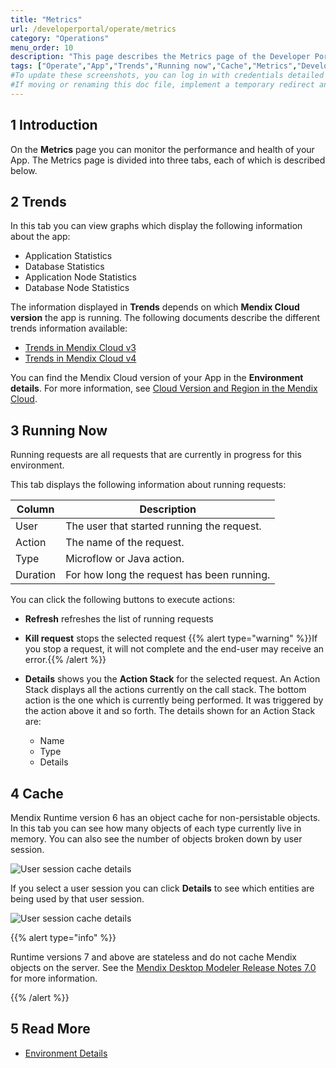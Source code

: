 ```yaml
---
title: "Metrics"
url: /developerportal/operate/metrics
category: "Operations"
menu_order: 10
description: "This page describes the Metrics page of the Developer Portal."
tags: ["Operate","App","Trends","Running now","Cache","Metrics","Developer Portal"]
#To update these screenshots, you can log in with credentials detailed in How to Update Screenshots Using Team Apps.
#If moving or renaming this doc file, implement a temporary redirect and let the respective team know they should update the URL in the product. See Mapping to Products for more details.
---
```


## 1 Introduction

On the **Metrics** page you can monitor the performance and health of your App. The Metrics page is divided into three tabs, each of which is described below.

## 2 Trends

In this tab you can view graphs which display the following information about the app:

*   Application Statistics 
*   Database Statistics
*   Application Node Statistics
*   Database Node Statistics

The information displayed in **Trends** depends on which **Mendix Cloud version** the app is running. The following documents describe the different trends information available:

*   [Trends in Mendix Cloud v3](trends)
*   [Trends in Mendix Cloud v4](trends-v4)

You can find the Mendix Cloud version of your App in the **Environment details**. For more information, see [Cloud Version and Region in the Mendix Cloud](/developerportal/deploy/cloud-version-region).

## 3 Running Now

Running requests are all requests that are currently in progress for this environment.

This tab displays the following information about running requests:

| Column | Description |
| --- | --- |
| User | The user that started running the request. |
| Action | The name of the request. |
| Type | Microflow or Java action. |
| Duration | For how long the request has been running. |

You can click the following buttons to execute actions:

*   **Refresh** refreshes the list of running requests

*   **Kill request** stops the selected request
    {{% alert type="warning" %}}If you stop a request, it will not complete and the end-user may receive an error.{{% /alert %}}
    
*   **Details** shows you the **Action Stack** for the selected request. An Action Stack displays all the actions currently on the call stack. The bottom action is the one which is currently being performed. It was triggered by the action above it and so forth. The details shown for an Action Stack are:
    *   Name
    *   Type
    *   Details

## 4 Cache

Mendix Runtime version 6 has an object cache for non-persistable objects. In this tab you can see how many objects of each type currently live in memory. You can also see the number of objects broken down by user session.

![User session cache details](attachments/metrics/cache-summary.png)

If you select a user session you can click **Details** to see which entities are being used by that user session.

![User session cache details](attachments/metrics/user-cache.png)

{{% alert type="info" %}}

Runtime versions 7 and above are stateless and do not cache Mendix objects on the server. See the [Mendix Desktop Modeler Release Notes 7.0](/releasenotes/studio-pro/7.0) for more information.

{{% /alert %}}

## 5 Read More

* [Environment Details](/developerportal/deploy/environments-details)
